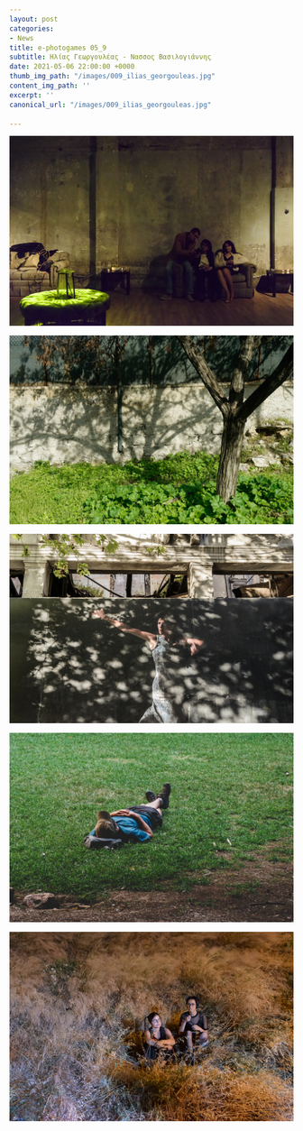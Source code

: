 ```yaml
---
layout: post
categories:
- News
title: e-photogames 05_9
subtitle: Ηλίας Γεωργουλέας - Νασσος Βασιλογιάννης
date: 2021-05-06 22:00:00 +0000
thumb_img_path: "/images/009_ilias_georgouleas.jpg"
content_img_path: ''
excerpt: ''
canonical_url: "/images/009_ilias_georgouleas.jpg"

---
```

![](/images/001_georgouleas_ilias.jpg)

![](/images/02_vassiloyannis_nassos.jpg)

![](/images/003_ilias_georgouleas.jpg)

![](/images/04_vassiloyannis_nassos.jpg)

![](/images/005_ilias_georgouleas.jpg)